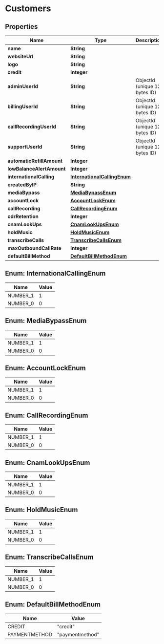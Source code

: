 

# Customers


## Properties

| Name | Type | Description | Notes |
|------------ | ------------- | ------------- | -------------|
|**name** | **String** |  |  |
|**websiteUrl** | **String** |  |  [optional] |
|**logo** | **String** |  |  [optional] |
|**credit** | **Integer** |  |  [optional] |
|**adminUserId** | **String** | ObjectId (unique 12 bytes ID) |  [optional] |
|**billingUserId** | **String** | ObjectId (unique 12 bytes ID) |  [optional] |
|**callRecordingUserId** | **String** | ObjectId (unique 12 bytes ID) |  [optional] |
|**supportUserId** | **String** | ObjectId (unique 12 bytes ID) |  [optional] |
|**automaticRefillAmount** | **Integer** |  |  [optional] |
|**lowBalanceAlertAmount** | **Integer** |  |  [optional] |
|**internationalCalling** | [**InternationalCallingEnum**](#InternationalCallingEnum) |  |  [optional] |
|**createdByIP** | **String** |  |  [optional] |
|**mediaBypass** | [**MediaBypassEnum**](#MediaBypassEnum) |  |  [optional] |
|**accountLock** | [**AccountLockEnum**](#AccountLockEnum) |  |  [optional] |
|**callRecording** | [**CallRecordingEnum**](#CallRecordingEnum) |  |  [optional] |
|**cdrRetention** | **Integer** |  |  [optional] |
|**cnamLookUps** | [**CnamLookUpsEnum**](#CnamLookUpsEnum) |  |  [optional] |
|**holdMusic** | [**HoldMusicEnum**](#HoldMusicEnum) |  |  [optional] |
|**transcribeCalls** | [**TranscribeCallsEnum**](#TranscribeCallsEnum) |  |  [optional] |
|**maxOutboundCallRate** | **Integer** |  |  [optional] |
|**defaultBillMethod** | [**DefaultBillMethodEnum**](#DefaultBillMethodEnum) |  |  |



## Enum: InternationalCallingEnum

| Name | Value |
|---- | -----|
| NUMBER_1 | 1 |
| NUMBER_0 | 0 |



## Enum: MediaBypassEnum

| Name | Value |
|---- | -----|
| NUMBER_1 | 1 |
| NUMBER_0 | 0 |



## Enum: AccountLockEnum

| Name | Value |
|---- | -----|
| NUMBER_1 | 1 |
| NUMBER_0 | 0 |



## Enum: CallRecordingEnum

| Name | Value |
|---- | -----|
| NUMBER_1 | 1 |
| NUMBER_0 | 0 |



## Enum: CnamLookUpsEnum

| Name | Value |
|---- | -----|
| NUMBER_1 | 1 |
| NUMBER_0 | 0 |



## Enum: HoldMusicEnum

| Name | Value |
|---- | -----|
| NUMBER_1 | 1 |
| NUMBER_0 | 0 |



## Enum: TranscribeCallsEnum

| Name | Value |
|---- | -----|
| NUMBER_1 | 1 |
| NUMBER_0 | 0 |



## Enum: DefaultBillMethodEnum

| Name | Value |
|---- | -----|
| CREDIT | &quot;credit&quot; |
| PAYMENTMETHOD | &quot;paymentmethod&quot; |



